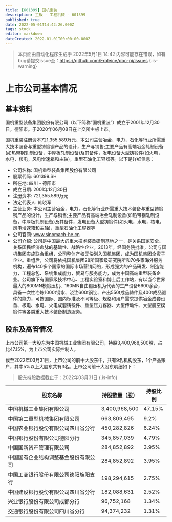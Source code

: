 ```yaml
---
title: [601399] 国机重装
description: 主板 - 工程机械 - 601399
published: true
date: 2022-05-01T14:42:26.000Z
tags: stock
editor: markdown
dateCreated: 2022-01-01T00:00:00.000Z
---
```


> 本页面由自动化程序生成于 2022年5月1日 14:42
> 内容可能存在错误，如有bug请提交issue至：https://github.com/Eroleice/doc-pi/issues
{.is-warning}

# 上市公司基本情况

## 基本资料

国机重型装备集团股份有限公司（以下简称“国机重装”）成立于2001年12月30日，德阳市。于2020年06月08日在上交所主板上市。

国机重装注册资本721,355.589万元，本公司主营冶金，电力，石化等行业所需重大技术装备与重型铸锻钢产品的设计，生产与销售;主要产品有高端冶金轧制设备(如热带钢轧制设备，中厚板轧制设备)及其备件，发电设备大型铸锻件(如火电，水电，核电，风电增速箱和主轴)，重型石油化工容器等。以下是详细信息：

- 公司名称: 国机重型装备集团股份有限公司
- 股票代码: 601399.SH
- 所在地: 四川 - 德阳市
- 成立日期: 2001年12月30日
- 注册资本: 721,355.589万元
- 法定代表人: 韩晓军
- 主营业务: 本公司主营冶金，电力，石化等行业所需重大技术装备与重型铸锻钢产品的设计，生产与销售;主要产品有高端冶金轧制设备(如热带钢轧制设备，中厚板轧制设备)及其备件，发电设备大型铸锻件(如火电，水电，核电，风电增速箱和主轴)，重型石油化工容器等
- 公司官网: www.sinomach-he.cn
- 公司介绍: 公司是中国最大的重大技术装备研制基地之一，是关系国家安全、关系国民经济命脉的基础性、战略性企业。2013年，经国务院批准，公司与国机集团实施联合重组，公司整体产权无偿划入国机集团，成为国机集团全资子企业。重组后，公司将依托国机集团28所国家级研究院所和70多家海外服务机构，遍布140多个国家的国际市场营销网络，形成强大的产品研发、制造能力，工程总包、系统集成能力，贸易与服务能力，成为中国高端重型装备企业。公司旗下有国家级技术中心、工程实验室和博士后工作站，有以当今世界最大的800MN模锻压机、160MN自由锻压机为代表的生产设备6600余台，具备一次性冶炼1000t钢水、浇注600t钢锭、产出550t成品铸件及400t成品锻件的能力，可按国际、国内标准及不同等级、规格和用户需求提供冶金成套设备、核电、水电、火电成套铸锻件、重型压力容器、大型传动件、大型航空模锻件等各类重大技术装备制造服务。


## 股东及高管情况

上市公司第一大股东为中国机械工业集团有限公司，持股3,400,968,500股，占比47.15%，为上市公司实际控制人。

截至2022年03月31日，上市公司的前十大股东中，共有9名机构股东，1个产品账户，其中5%以上大股东共有3名。上市公司前十大股东明细如下：

> 股东持股数据截止于：2022年03月31日
{.is-info}

| 股东名称 | 持股数量（股） | 持股比例 |
| --- | --- | --- |
| 中国机械工业集团有限公司 | 3,400,968,500 | 47.15% |
| 中国第二重型机械集团有限公司 | 663,809,495 | 9.2% |
| 中国农业银行股份有限公司四川省分行 | 450,282,826 | 6.24% |
| 中国银行股份有限公司德阳分行 | 345,857,039 | 4.79% |
| 中国国新资产管理有限公司 | 284,852,892 | 3.95% |
| 中国国有企业结构调整基金股份有限公司 | 284,852,892 | 3.95% |
| 中国工商银行股份有限公司德阳旌阳支行 | 198,294,615 | 2.75% |
| 中国建设银行股份有限公司四川省分行 | 182,088,631 | 2.52% |
| 兴业银行股份有限公司成都分行 | 96,752,168 | 1.34% |
| 交通银行股份有限公司四川省分行 | 94,374,232 | 1.31% |




